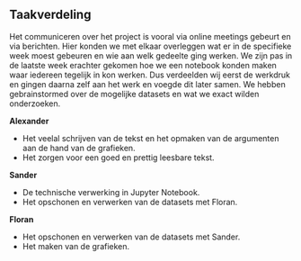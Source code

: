## Taakverdeling

Het communiceren over het project is vooral via online meetings gebeurt en via berichten. Hier konden we met elkaar overleggen wat er in de specifieke week moest gebeuren en wie aan welk gedeelte ging werken. We zijn pas in de laatste week erachter gekomen hoe we een notebook konden maken waar iedereen tegelijk in kon werken. Dus verdeelden wij eerst de werkdruk en gingen daarna zelf aan het werk en voegde dit later samen. We hebben gebrainstormed over de mogelijke datasets en wat we exact wilden onderzoeken. 

**Alexander**

- Het veelal schrijven van de tekst en het opmaken van de argumenten aan de hand van de grafieken.
- Het zorgen voor een goed en prettig leesbare tekst.

**Sander**

- De technische verwerking in Jupyter Notebook.
- Het opschonen en verwerken van de datasets met Floran. 

**Floran**

- Het opschonen en verwerken van de datasets met Sander.
- Het maken van de grafieken. 